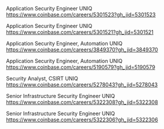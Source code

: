 Application Security Engineer UNIQ https://www.coinbase.com/careers/5301523?gh_jid=5301523

Application Security Engineer UNIQ https://www.coinbase.com/careers/5301521?gh_jid=5301521

Application Security Engineer, Automation UNIQ https://www.coinbase.com/careers/3849370?gh_jid=3849370

Application Security Engineer, Automation UNIQ https://www.coinbase.com/careers/5190579?gh_jid=5190579

Security Analyst, CSIRT UNIQ https://www.coinbase.com/careers/5278043?gh_jid=5278043

Senior Infrastructure Security Engineer  UNIQ https://www.coinbase.com/careers/5322308?gh_jid=5322308

Senior Infrastructure Security Engineer  UNIQ https://www.coinbase.com/careers/5322306?gh_jid=5322306

